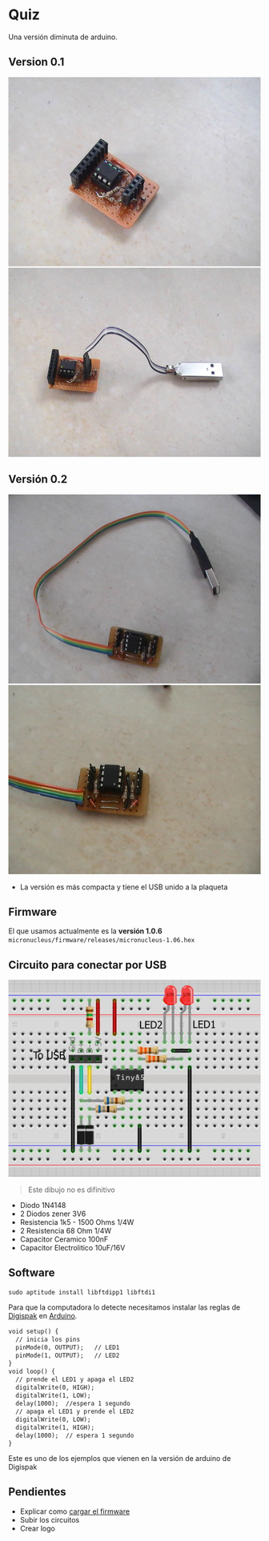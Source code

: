 Quiz
====

Una versión diminuta de arduino.

Version 0.1
-----------

![](img/PIC_0998.JPG)
![](img/PIC_1000.JPG)

Versión 0.2
-----------

![](img/PIC_1003.JPG)
![](img/PIC_1006.JPG)

* La versión es más compacta y tiene el USB unido a la plaqueta

Firmware
--------

El que usamos actualmente es la **versión 1.0.6** `micronucleus/firmware/releases/micronucleus-1.06.hex`

Circuito para conectar por USB
------------------------------
 
![Conectar Atty85 a USB](img/FGHE3SPHH2W3F63.LARGE.jpg)
> Este dibujo no es difinitivo

* Diodo 1N4148 
* 2 Diodos zener 3V6
* Resistencia 1k5 - 1500 Ohms 1/4W 
* 2 Resistencia 68 Ohm 1/4W
* Capacitor Ceramico 100nF 
* Capacitor Electrolitico 10uF/16V 


Software
--------

~~~
sudo aptitude install libftdipp1 libftdi1
~~~

Para que la computadora lo detecte necesitamos instalar las reglas de [Digispak](http://sourceforge.net/projects/digistump/files/) en [Arduino](http://arduino.cc/).

~~~
void setup() {               
  // inicia los pins
  pinMode(0, OUTPUT);	// LED1
  pinMode(1, OUTPUT);	// LED2
}
void loop() {
  // prende el LED1 y apaga el LED2
  digitalWrite(0, HIGH);
  digitalWrite(1, LOW);
  delay(1000);	//espera 1 segundo
  // apaga el LED1 y prende el LED2
  digitalWrite(0, LOW);
  digitalWrite(1, HIGH);
  delay(1000);	// espera 1 segundo
}
~~~

Este es uno de los ejemplos que vienen en la versión de arduino de Digispak

Pendientes
----------

* Explicar como [cargar el firmware](https://github.com/b4zz4/RaspberryPI#raspisp)
* Subir los circuitos
* Crear logo
